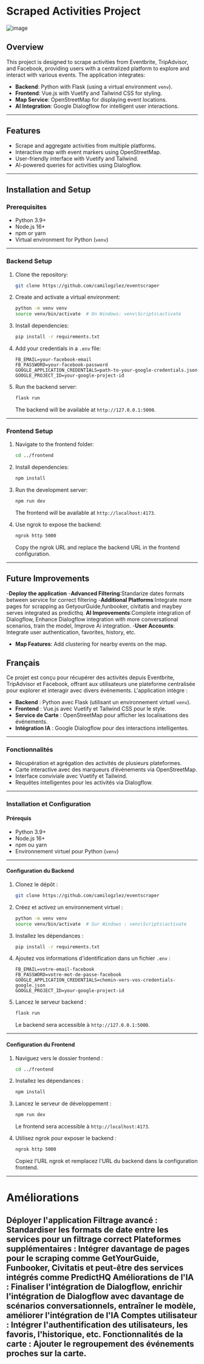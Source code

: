 # Scraped Activities Project
![image](https://github.com/user-attachments/assets/dd802ed0-3adc-400f-ae1a-2f1ceedaaaf3)


## Overview

This project is designed to scrape activities from Eventbrite, TripAdvisor, and Facebook, providing users with a centralized platform to explore and interact with various events. The application integrates:

- **Backend**: Python with Flask (using a virtual environment `venv`).
- **Frontend**: Vue.js with Vuetify and Tailwind CSS for styling.
- **Map Service**: OpenStreetMap for displaying event locations.
- **AI Integration**: Google Dialogflow for intelligent user interactions.

---

## Features

- Scrape and aggregate activities from multiple platforms.
- Interactive map with event markers using OpenStreetMap.
- User-friendly interface with Vuetify and Tailwind.
- AI-powered queries for activities using Dialogflow.

---

## Installation and Setup

### Prerequisites

- Python 3.9+
- Node.js 16+
- npm or yarn
- Virtual environment for Python (`venv`)

---

### Backend Setup

1. Clone the repository:

   ```bash
   git clone https://github.com/camilogzlez/eventscraper

   ```

2. Create and activate a virtual environment:

   ```bash
   python -m venv venv
   source venv/bin/activate  # On Windows: venv\Scripts\activate
   ```

3. Install dependencies:

   ```bash
   pip install -r requirements.txt
   ```

4. Add your credentials in a `.env` file:

   ```env
   FB_EMAIL=your-facebook-email
   FB_PASSWORD=your-facebook-password
   GOOGLE_APPLICATION_CREDENTIALS=path-to-your-google-credentials.json
   GOOGLE_PROJECT_ID=your-google-project-id
   ```

5. Run the backend server:

   ```bash
   flask run
   ```

   The backend will be available at `http://127.0.0.1:5000`.

---

### Frontend Setup

1. Navigate to the frontend folder:

   ```bash
   cd ../frontend
   ```

2. Install dependencies:

   ```bash
   npm install
   ```

3. Run the development server:

   ```bash
   npm run dev
   ```

   The frontend will be available at `http://localhost:4173`.

4. Use ngrok to expose the backend:

   ```bash
   ngrok http 5000
   ```

   Copy the ngrok URL and replace the backend URL in the frontend configuration.

---

## Future Improvements
-**Deploy the application**
-**Advanced Filtering**:Standarize dates formats between service for correct filtering 
-**Additional Platforms**:Integrate more pages for scrapping as GetyourGuide,funbooker, civitatis and maybey serves integrated as predicthq.
 **AI Improvements**:Complete integration of Dialogflow,  Enhance Dialogflow integration with more conversational scenarios, train the model, Improve Ai integration.
-**User Accounts**: Integrate user authentication, favorites, history, etc.
- **Map Features**: Add clustering for nearby events on the map.



## Français

Ce projet est conçu pour récupérer des activités depuis Eventbrite, TripAdvisor et Facebook, offrant aux utilisateurs une plateforme centralisée pour explorer et interagir avec divers événements. L'application intègre :

- **Backend** : Python avec Flask (utilisant un environnement virtuel `venv`).
- **Frontend** : Vue.js avec Vuetify et Tailwind CSS pour le style.
- **Service de Carte** : OpenStreetMap pour afficher les localisations des événements.
- **Intégration IA** : Google Dialogflow pour des interactions intelligentes.

---

### Fonctionnalités

- Récupération et agrégation des activités de plusieurs plateformes.
- Carte interactive avec des marqueurs d’événements via OpenStreetMap.
- Interface conviviale avec Vuetify et Tailwind.
- Requêtes intelligentes pour les activités via Dialogflow.

---

### Installation et Configuration

#### Prérequis

- Python 3.9+
- Node.js 16+
- npm ou yarn
- Environnement virtuel pour Python (`venv`)

---

#### Configuration du Backend

1. Clonez le dépôt :

   ```bash
   git clone https://github.com/camilogzlez/eventscraper
   ```

2. Créez et activez un environnement virtuel :

   ```bash
   python -m venv venv
   source venv/bin/activate  # Sur Windows : venv\Scripts\activate
   ```

3. Installez les dépendances :

   ```bash
   pip install -r requirements.txt
   ```

4. Ajoutez vos informations d'identification dans un fichier `.env` :

   ```env
   FB_EMAIL=votre-email-facebook
   FB_PASSWORD=votre-mot-de-passe-facebook
   GOOGLE_APPLICATION_CREDENTIALS=chemin-vers-vos-credentials-google.json
   GOOGLE_PROJECT_ID=your-google-project-id
   ```

5. Lancez le serveur backend :

   ```bash
   flask run
   ```

   Le backend sera accessible à `http://127.0.0.1:5000`.

---

#### Configuration du Frontend

1. Naviguez vers le dossier frontend :

   ```bash
   cd ../frontend
   ```

2. Installez les dépendances :

   ```bash
   npm install
   ```

3. Lancez le serveur de développement :

   ```bash
   npm run dev
   ```

   Le frontend sera accessible à `http://localhost:4173`.

4. Utilisez ngrok pour exposer le backend :

   ```bash
   ngrok http 5000
   ```

   Copiez l'URL ngrok et remplacez l'URL du backend dans la configuration frontend.

---

# Améliorations
Déployer l'application
Filtrage avancé : Standardiser les formats de date entre les services pour un filtrage correct
Plateformes supplémentaires : Intégrer davantage de pages pour le scraping comme GetYourGuide, Funbooker, Civitatis et peut-être des services intégrés comme PredictHQ
Améliorations de l'IA : Finaliser l'intégration de Dialogflow, enrichir l'intégration de Dialogflow avec davantage de scénarios conversationnels, entraîner le modèle, améliorer l'intégration de l'IA
Comptes utilisateur : Intégrer l'authentification des utilisateurs, les favoris, l'historique, etc.
Fonctionnalités de la carte : Ajouter le regroupement des événements proches sur la carte.
---

